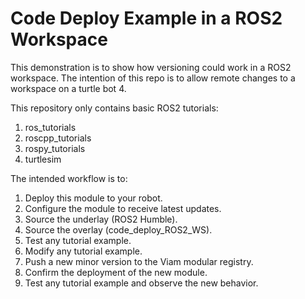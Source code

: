 # Code Deploy Example in a ROS2 Workspace
This demonstration is to show how versioning could work in a ROS2 workspace. The intention of this repo is to allow remote changes to a workspace on a turtle bot 4. 

This repository only contains basic ROS2 tutorials:
1. ros_tutorials
2. roscpp_tutorials
3. rospy_tutorials
4. turtlesim

The intended workflow is to:
1. Deploy this module to your robot.
2. Configure the module to receive latest updates.
3. Source the underlay (ROS2 Humble).
4. Source the overlay (code_deploy_ROS2_WS).
5. Test any tutorial example.
6. Modify any tutorial example.
7. Push a new minor version to the Viam modular registry.
8. Confirm the deployment of the new module.
9. Test any tutorial example and observe the new behavior.